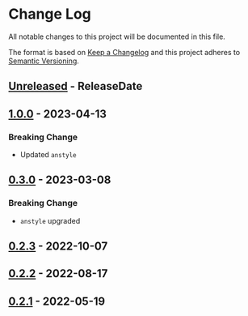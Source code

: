 # Change Log
All notable changes to this project will be documented in this file.

The format is based on [Keep a Changelog](http://keepachangelog.com/)
and this project adheres to [Semantic Versioning](http://semver.org/).

<!-- next-header -->
## [Unreleased] - ReleaseDate

## [1.0.0] - 2023-04-13

### Breaking Change

- Updated `anstyle`

## [0.3.0] - 2023-03-08

### Breaking Change

- `anstyle` upgraded

## [0.2.3] - 2022-10-07

## [0.2.2] - 2022-08-17

## [0.2.1] - 2022-05-19

<!-- next-url -->
[Unreleased]: https://github.com/rust-cli/anstyle/compare/anstyle-git-v1.0.0...HEAD
[1.0.0]: https://github.com/rust-cli/anstyle/compare/anstyle-git-v0.3.0...anstyle-git-v1.0.0
[0.3.0]: https://github.com/rust-cli/anstyle/compare/anstyle-git-v0.2.3...anstyle-git-v0.3.0
[0.2.3]: https://github.com/rust-cli/anstyle/compare/anstyle-git-v0.2.2...anstyle-git-v0.2.3
[0.2.2]: https://github.com/rust-cli/anstyle/compare/anstyle-git-v0.2.1...anstyle-git-v0.2.2
[0.2.1]: https://github.com/rust-cli/anstyle/compare/28b441e...anstyle-git-v0.2.1
